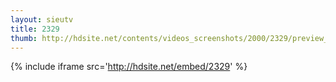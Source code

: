 ```yaml
---
layout: sieutv
title: 2329
thumb: http://hdsite.net/contents/videos_screenshots/2000/2329/preview_360p.mp4.jpg
---
```

{% include iframe src='http://hdsite.net/embed/2329' %}
 
